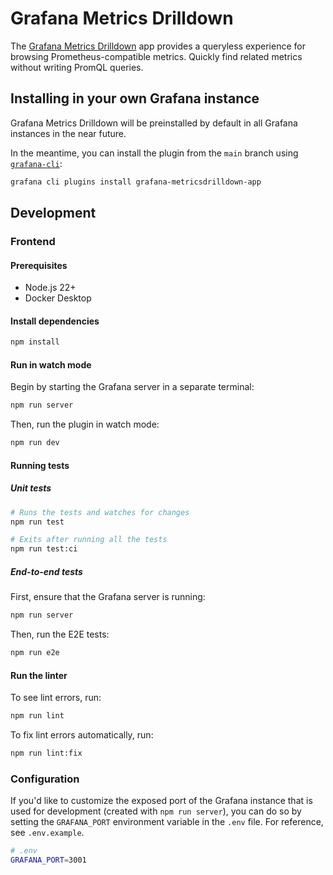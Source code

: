# Grafana Metrics Drilldown

The [Grafana Metrics Drilldown](https://grafana.com/docs/grafana/latest/explore/simplified-exploration/metrics) app provides a queryless experience for browsing Prometheus-compatible metrics. Quickly find related metrics without writing PromQL queries.

## Installing in your own Grafana instance

Grafana Metrics Drilldown will be preinstalled by default in all Grafana instances in the near future.

In the meantime, you can install the plugin from the `main` branch using [`grafana-cli`](https://grafana.com/docs/grafana/latest/cli/#plugins-commands):

```bash
grafana cli plugins install grafana-metricsdrilldown-app
```

## Development

### Frontend

#### Prerequisites

- Node.js 22+
- Docker Desktop

#### Install dependencies

```bash
npm install
```

#### Run in watch mode

Begin by starting the Grafana server in a separate terminal:

```bash
npm run server
```

Then, run the plugin in watch mode:

```bash
npm run dev
```

#### Running tests

##### Unit tests

```bash
# Runs the tests and watches for changes
npm run test

# Exits after running all the tests
npm run test:ci
```

##### End-to-end tests

First, ensure that the Grafana server is running:

```bash
npm run server
```

Then, run the E2E tests:

```bash
npm run e2e
```

#### Run the linter

To see lint errors, run:

```bash
npm run lint
```

To fix lint errors automatically, run:

```bash
npm run lint:fix
```

### Configuration

If you'd like to customize the exposed port of the Grafana instance that is used for development (created with `npm run server`), you can do so by setting the `GRAFANA_PORT` environment variable in the `.env` file. For reference, see `.env.example`.

```bash
# .env
GRAFANA_PORT=3001
```
